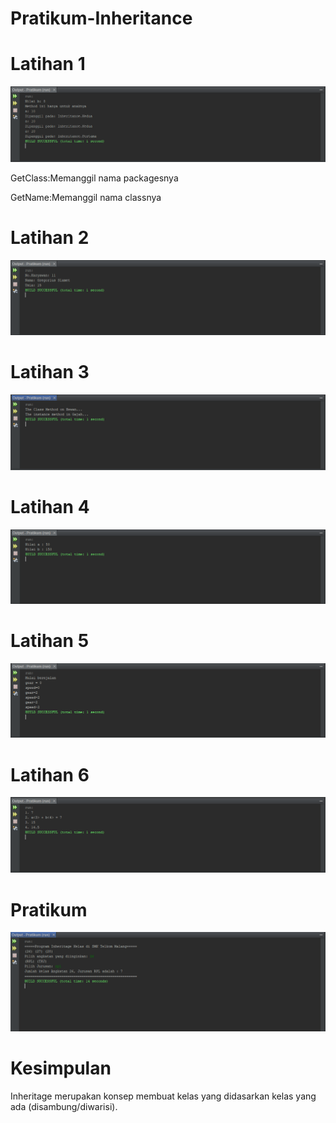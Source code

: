 # Pratikum-Inheritance

# Latihan 1

![Alt Text](https://github.com/NextDvn/Pratikum-Inheritance/blob/master/Lat1.PNG)

GetClass:Memanggil nama packagesnya

GetName:Memanggil nama classnya

# Latihan 2

![Alt Text](https://github.com/NextDvn/Pratikum-Inheritance/blob/master/Lat2.PNG)

# Latihan 3

![Alt Text](https://github.com/NextDvn/Pratikum-Inheritance/blob/master/Lat3.PNG)

# Latihan 4

![Alt Text](https://github.com/NextDvn/Pratikum-Inheritance/blob/master/Lat4.PNG)

# Latihan 5

![Alt Text](https://github.com/NextDvn/Pratikum-Inheritance/blob/master/Lat5.PNG)

# Latihan 6

![Alt Text](https://github.com/NextDvn/Pratikum-Inheritance/blob/master/Lat6.PNG)

# Pratikum

![Alt Text](https://github.com/NextDvn/Pratikum-Inheritance/blob/master/Pra.PNG)

# Kesimpulan

Inheritage merupakan konsep membuat kelas yang didasarkan kelas yang ada (disambung/diwarisi).





